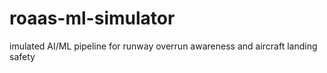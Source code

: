 # roaas-ml-simulator
imulated AI/ML pipeline for runway overrun awareness and aircraft landing safety
